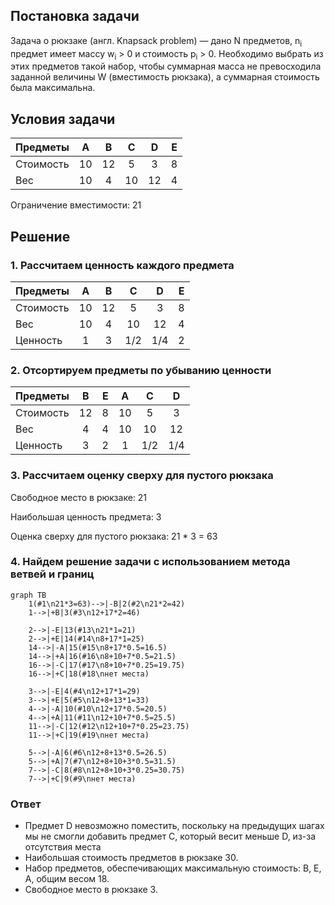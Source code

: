 ## Постановка задачи
Задача о рюкзаке (англ. Knapsack problem) — дано N предметов, n<sub>i</sub> предмет имеет массу w<sub>i</sub> > 0 и стоимость p<sub>i</sub> > 0. Необходимо выбрать из этих предметов такой набор, чтобы суммарная масса не превосходила заданной величины W (вместимость рюкзака), а суммарная стоимость была максимальна. 

## Условия задачи

| Предметы  | A  | B  | C  | D  | E |
|:----------|:--:|:--:|:--:|:--:|:-:|
| Стоимость | 10 | 12 | 5  | 3  | 8 |
| Вес       | 10 | 4  | 10 | 12 | 4 |

Ограничение вместимости: 21

## Решение
### 1. Рассчитаем ценность каждого предмета
| Предметы  | A  | B  | C  | D  | E |
|:----------|:--:|:--:|:--:|:--:|:-:|
| Стоимость | 10 | 12 | 5  | 3  | 8 |
| Вес       | 10 | 4  | 10 | 12 | 4 |
| Ценность  | 1  | 3  | 1/2| 1/4| 2 |

### 2. Отсортируем предметы по убыванию ценности
| Предметы  | B  | E | A  |  C  |  D  |
|:----------|:--:|:-:|:--:|:---:|:---:|
| Стоимость | 12 | 8 | 10 |  5  |  3  |
| Вес       | 4  | 4 | 10 | 10  | 12  |
| Ценность  | 3  | 2 | 1  | 1/2 | 1/4 |

### 3. Рассчитаем оценку сверху для пустого рюкзака

Свободное место в рюкзаке: 21

Наибольшая ценность предмета: 3

Оценка сверху для пустого рюкзака: 21 * 3 = 63

### 4. Найдем решение задачи с использованием метода ветвей и границ

```mermaid
graph TB
    1(#1\n21*3=63)-->|-B|2(#2\n21*2=42)
    1-->|+B|3(#3\n12+17*2=46)
    
    2-->|-E|13(#13\n21*1=21)
    2-->|+E|14(#14\n8+17*1=25)
    14-->|-A|15(#15\n8+17*0.5=16.5)
    14-->|+A|16(#16\n8+10+7*0.5=21.5)
    16-->|-C|17(#17\n8+10+7*0.25=19.75)
    16-->|+C|18(#18\nнет места)
    
    3-->|-E|4(#4\n12+17*1=29)
    3-->|+E|5(#5\n12+8+13*1=33)
    4-->|-A|10(#10\n12+17*0.5=20.5)
    4-->|+A|11(#11\n12+10+7*0.5=25.5)
    11-->|-C|12(#12\n12+10+7*0.25=23.75)
    11-->|+C|19(#19\nнет места)
    
    5-->|-A|6(#6\n12+8+13*0.5=26.5)
    5-->|+A|7(#7\n12+8+10+3*0.5=31.5)
    7-->|-C|8(#8\n12+8+10+3*0.25=30.75)
    7-->|+C|9(#9\nнет места)
```

### Ответ
- Предмет D невозможно поместить, поскольку на предыдущих шагах мы не смогли добавить предмет C, который весит меньше D, из-за отсутствия места
- Наибольшая стоимость предметов в рюкзаке 30.
- Набор предметов, обеспечивающих максимальную стоимость: B, E, A, общим весом 18.
- Свободное место в рюкзаке 3.